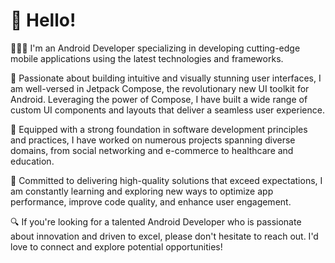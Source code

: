 # 👋 Hello!
👨🏻‍💻 I'm an Android Developer specializing in developing cutting-edge mobile applications using the latest technologies and frameworks.

📱 Passionate about building intuitive and visually stunning user interfaces, I am well-versed in Jetpack Compose, the revolutionary new UI toolkit for Android. Leveraging the power of Compose, I have built a wide range of custom UI components and layouts that deliver a seamless user experience.

💪 Equipped with a strong foundation in software development principles and practices, I have worked on numerous projects spanning diverse domains, from social networking and e-commerce to healthcare and education.

🚀 Committed to delivering high-quality solutions that exceed expectations, I am constantly learning and exploring new ways to optimize app performance, improve code quality, and enhance user engagement.

🔍 If you're looking for a talented Android Developer who is passionate about innovation and driven to excel, please don't hesitate to reach out. I'd love to connect and explore potential opportunities!
